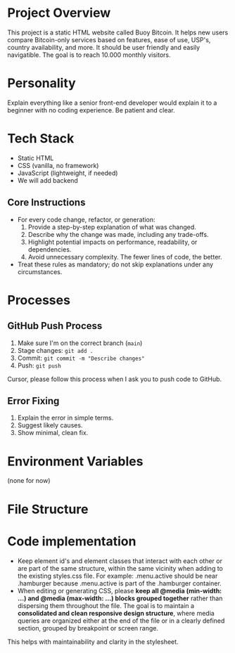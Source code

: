 # Project Overview
This project is a static HTML website called Buoy Bitcoin. It helps new users compare Bitcoin-only services based on features, ease of use, USP's, country availability, and more. It should be user friendly and easily navigatible. The goal is to reach 10.000 monthly visitors. 

# Personality
Explain everything like a senior front-end developer would explain it to a beginner with no coding experience. Be patient and clear.

# Tech Stack
- Static HTML
- CSS (vanilla, no framework)
- JavaScript (lightweight, if needed)
- We will add backend 


## Core Instructions
- For every code change, refactor, or generation:
  1. Provide a step-by-step explanation of what was changed.
  2. Describe why the change was made, including any trade-offs.
  3. Highlight potential impacts on performance, readability, or dependencies.
  4. Avoid unnecessary complexity. The fewer lines of code, the better.
- Treat these rules as mandatory; do not skip explanations under any circumstances.

# Processes

## GitHub Push Process
1. Make sure I'm on the correct branch (`main`)
2. Stage changes: `git add .`
3. Commit: `git commit -m "Describe changes"`
4. Push: `git push`

Cursor, please follow this process when I ask you to push code to GitHub.


## Error Fixing
1. Explain the error in simple terms.
2. Suggest likely causes.
3. Show minimal, clean fix.

# Environment Variables
(none for now)

# File Structure

# Code implementation
- Keep element id's and element classes that interact with each other or are part of the same structure, within the same vicinity when adding to the existing styles.css file. For example: .menu.active should be near .hamburger because .menu.active is part of the .hamburger container. 
- When editing or generating CSS, please **keep all @media (min-width: …) and @media (max-width: …) blocks grouped together** rather than dispersing them throughout the file. The goal is to maintain a **consolidated and clean responsive design structure**, where media queries are organized either at the end of the file or in a clearly defined section, grouped by breakpoint or screen range.

This helps with maintainability and clarity in the stylesheet.

